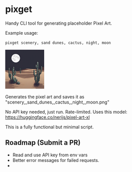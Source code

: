 # pixget
Handy CLI tool for generating placeholder Pixel Art.

Example usage:
```sh
pixget scenery, sand dunes, cactus, night, moon
```
![example output](/scenery,_sand_dunes,_cactus,_night,_moon.png)

Generates the pixel art and saves it as "scenery,_sand_dunes,_cactus,_night,_moon.png"


No API key needed, just run. Rate-limited.
Uses this model: https://huggingface.co/nerijs/pixel-art-xl

This is a fully functional but minimal script.

## Roadmap (Submit a PR)
- Read and use API key from env vars  
- Better error messages for failed requests.
- 
